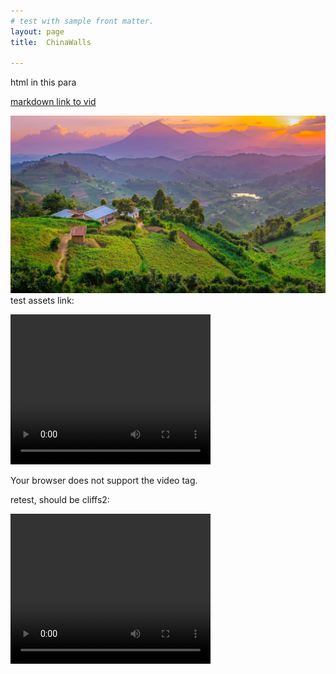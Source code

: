 ```yaml
---
# test with sample front matter.
layout: page
title:  ChinaWalls

---
```


<p>html in this para</p>




[markdown link to vid](images/ChinaCliffs2.MOV)



<img src="images/muhabura.jpg"> <br>
test assets link:


   <video width="320" height="240" controls
  source src="https://nswaswajim.github.io/lutembe/images/ChinaCliffs1.MOV" type="video/mp4">
  
  Your browser does not support the video tag.
</video>
<p>retest, should be cliffs2:</p>
 <video width="320" height="240" controls
  source src="https://nswaswajim.github.io/lutembe/images/ChinaCliffs2.MOV" type="video/mp4">
  
  Your browser does not support the video tag.
</video>
  
  
  


![testimagesyntaxinmarkdn](images/muhabura.jpg)  

